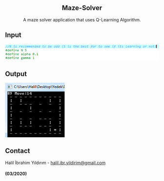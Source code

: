 <p align="center">

  <h2 align="center">Maze-Solver</h2>

  <p align="center">
    A maze solver application that uses Q-Learning Algorithm.
  </p>
</p>

## Input
  ![input](https://github.com/halilibrahimyildirim/Maze-Solver-Q-Learning/blob/master/screenshots/Input.png)<br>
## Output
  ![output](https://github.com/halilibrahimyildirim/Maze-Solver-Q-Learning/blob/master/screenshots/Output.png)<br>
## Contact
Halil İbrahim Yıldırım - halil.ibr.yildirim@gmail.com

#### (03/2020)

